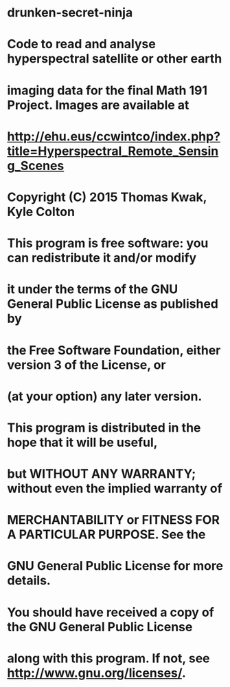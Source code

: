# drunken-secret-ninja
#
# Code to read and analyse hyperspectral satellite or other earth
# imaging data for the final Math 191 Project. Images are available at
# http://ehu.eus/ccwintco/index.php?title=Hyperspectral_Remote_Sensing_Scenes
#
# Copyright (C) 2015 Thomas Kwak, Kyle Colton
#
# This program is free software: you can redistribute it and/or modify
# it under the terms of the GNU General Public License as published by
# the Free Software Foundation, either version 3 of the License, or
# (at your option) any later version.
#
# This program is distributed in the hope that it will be useful,
# but WITHOUT ANY WARRANTY; without even the implied warranty of
# MERCHANTABILITY or FITNESS FOR A PARTICULAR PURPOSE.  See the
# GNU General Public License for more details.
#
# You should have received a copy of the GNU General Public License
# along with this program.  If not, see <http://www.gnu.org/licenses/>.

